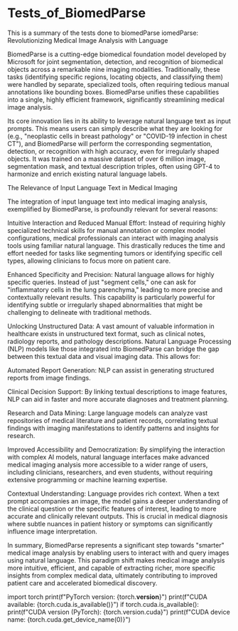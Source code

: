 # Tests_of_BiomedParse
This is a summary of the tests done to biomedParse
iomedParse: Revolutionizing Medical Image Analysis with Language

BiomedParse is a cutting-edge biomedical foundation model developed by Microsoft for joint segmentation, detection, and recognition of biomedical objects across a remarkable nine imaging modalities. Traditionally, these tasks (identifying specific regions, locating objects, and classifying them) were handled by separate, specialized tools, often requiring tedious manual annotations like bounding boxes. BiomedParse unifies these capabilities into a single, highly efficient framework, significantly streamlining medical image analysis.

Its core innovation lies in its ability to leverage natural language text as input prompts. This means users can simply describe what they are looking for (e.g., "neoplastic cells in breast pathology" or "COVID-19 infection in chest CT"), and BiomedParse will perform the corresponding segmentation, detection, or recognition with high accuracy, even for irregularly shaped objects. It was trained on a massive dataset of over 6 million image, segmentation mask, and textual description triples, often using GPT-4 to harmonize and enrich existing natural language labels.

The Relevance of Input Language Text in Medical Imaging

The integration of input language text into medical imaging analysis, exemplified by BiomedParse, is profoundly relevant for several reasons:

Intuitive Interaction and Reduced Manual Effort: Instead of requiring highly specialized technical skills for manual annotation or complex model configurations, medical professionals can interact with imaging analysis tools using familiar natural language. This drastically reduces the time and effort needed for tasks like segmenting tumors or identifying specific cell types, allowing clinicians to focus more on patient care.

Enhanced Specificity and Precision: Natural language allows for highly specific queries. Instead of just "segment cells," one can ask for "inflammatory cells in the lung parenchyma," leading to more precise and contextually relevant results. This capability is particularly powerful for identifying subtle or irregularly shaped abnormalities that might be challenging to delineate with traditional methods.

Unlocking Unstructured Data: A vast amount of valuable information in healthcare exists in unstructured text format, such as clinical notes, radiology reports, and pathology descriptions. Natural Language Processing (NLP) models like those integrated into BiomedParse can bridge the gap between this textual data and visual imaging data. This allows for:

Automated Report Generation: NLP can assist in generating structured reports from image findings.

Clinical Decision Support: By linking textual descriptions to image features, NLP can aid in faster and more accurate diagnoses and treatment planning.

Research and Data Mining: Large language models can analyze vast repositories of medical literature and patient records, correlating textual findings with imaging manifestations to identify patterns and insights for research.

Improved Accessibility and Democratization: By simplifying the interaction with complex AI models, natural language interfaces make advanced medical imaging analysis more accessible to a wider range of users, including clinicians, researchers, and even students, without requiring extensive programming or machine learning expertise.

Contextual Understanding: Language provides rich context. When a text prompt accompanies an image, the model gains a deeper understanding of the clinical question or the specific features of interest, leading to more accurate and clinically relevant outputs. This is crucial in medical diagnosis where subtle nuances in patient history or symptoms can significantly influence image interpretation.

In summary, BiomedParse represents a significant step towards "smarter" medical image analysis by enabling users to interact with and query images using natural language. This paradigm shift makes medical image analysis more intuitive, efficient, and capable of extracting richer, more specific insights from complex medical data, ultimately contributing to improved patient care and accelerated biomedical discovery.


import torch
print(f"PyTorch version: {torch.__version__}")
print(f"CUDA available: {torch.cuda.is_available()}")
if torch.cuda.is_available():
    print(f"CUDA version (PyTorch): {torch.version.cuda}")
    print(f"CUDA device name: {torch.cuda.get_device_name(0)}")


    

